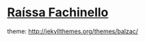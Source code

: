 # [Raíssa Fachinello]( http://raissafachinello.github.io ) 

theme: http://jekyllthemes.org/themes/balzac/